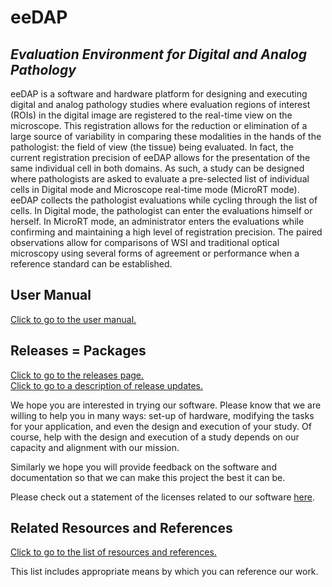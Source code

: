 # eeDAP #
## _Evaluation Environment for Digital and Analog Pathology_ ##

eeDAP is a software and hardware platform for designing and executing digital and analog pathology studies where evaluation regions of interest (ROIs) in the digital image are registered to the real-time view on the microscope. This registration allows for the reduction or elimination of a large source of variability in comparing these modalities in the hands of the pathologist: the field of view (the tissue) being evaluated. In fact, the current registration precision of eeDAP allows for the presentation of the same individual cell in both domains. As such, a study can be designed where pathologists are asked to evaluate a pre-selected list of individual cells in Digital mode and Microscope real-time mode (MicroRT mode). eeDAP collects the pathologist evaluations while cycling through the list of cells. In Digital mode, the pathologist can enter the evaluations himself or herself. In MicroRT mode, an administrator enters the evaluations while confirming and maintaining a high level of registration precision. The paired observations allow for comparisons of WSI and traditional optical microscopy using several forms of agreement or performance when a reference standard can be established.

## User Manual
[Click to go to the user manual.](http://didsr.github.io/eeDAP/)

## Releases = Packages ##
[Click to go to the releases page.](https://github.com/DIDSR/eeDAP/releases) <br>
[Click to go to a description of release updates.](https://github.com/DIDSR/eeDAP/blob/master/UPDATES_eeDAP.md)

We hope you are interested in trying our software. Please know that we are willing to help you in many ways: set-up of hardware, modifying the tasks for your application, and even the design and execution of your study. Of course, help with the design and execution of a study depends on our capacity and alignment with our mission.

Similarly we hope you will provide feedback on the software and documentation so that we can make this project the best it can be.

Please check out a statement of the licenses related to our software [here](LICENSE.md).

## Related Resources and References ##
[Click to go to the list of resources and references.](https://github.com/DIDSR/eeDAP/blob/master/000_docs/README.md)

This list includes appropriate means by which you can reference our work.
